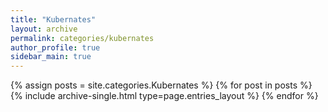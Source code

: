 ```yaml
---
title: "Kubernates"
layout: archive
permalink: categories/kubernates
author_profile: true
sidebar_main: true
---
```


{% assign posts = site.categories.Kubernates %}
{% for post in posts %} {% include archive-single.html type=page.entries_layout %} {% endfor %}